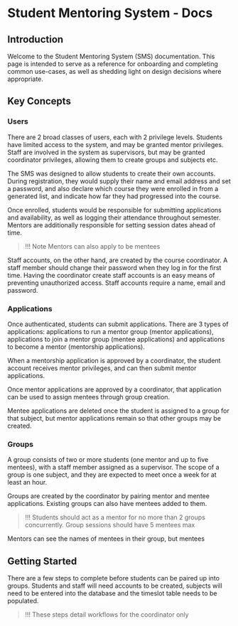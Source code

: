 # Student Mentoring System - Docs



## Introduction

Welcome to the Student Mentoring System (SMS) documentation.
This page is intended to serve as a reference for onboarding and completing common use-cases, as well as shedding light on design decisions where appropriate.

## Key Concepts

### Users

There are 2 broad classes of users, each with 2 privilege levels.
Students have limited access to the system, and may be granted mentor privileges.
Staff are involved in the system as supervisors, but may be granted coordinator privileges, allowing them to create groups and subjects etc.

The SMS was designed to allow students to create their own accounts. During registration, they would supply their name and email address and set a password, and also declare which course they were enrolled in from a generated list, and indicate how far they had progressed into the course.

Once enrolled, students would be responsible for submitting applications and availability, as well as logging their attendance throughout semester. Mentors are additionally responsible for setting session dates ahead of time.

> !!! Note Mentors can also apply to be mentees

Staff accounts, on the other hand, are created by the course coordinator. A staff member should change their password when they log in for the first time. Having the coordinator create staff accounts is an easy means of preventing unauthorized access. Staff accounts require a name, email and password.

### Applications

Once authenticated, students can submit applications. There are 3 types of applications: applications to run a mentor group (mentor applications), applications to join a mentor group (mentee applications) and applications to become a mentor (mentorship applications).

When a mentorship application is approved by a coordinator, the student account receives mentor privileges, and can then submit mentor applications.

Once mentor applications are approved by a coordinator, that application can be used to assign mentees through group creation.

Mentee applications are deleted once the student is assigned to a group for that subject, but mentor applications remain so that other groups may be created.

### Groups

A group consists of two or more students (one mentor and up to five mentees), with a staff member assigned as a supervisor. The scope of a group is one subject, and they are expected to meet once a week for at least an hour.

Groups are created by the coordinator by pairing mentor and mentee applications. Existing groups can also have mentees added to them.

> !!! Students should act as a mentor for no more than 2 groups concurrently. Group sessions should have 5 mentees max

Mentors can see the names of mentees in their group, but mentees


## Getting Started

There are a few steps to complete before students can be paired up into groups. Students and staff will need accounts to be created, subjects will need to be entered into the database and the timeslot table needs to be populated.

> !!! These steps detail workflows for the coordinator only
